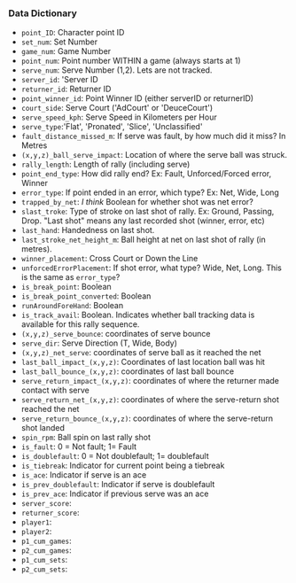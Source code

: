 ### Data Dictionary


* `point_ID`: Character point ID
* `set_num`: Set Number
* `game_num`: Game Number
* `point_num`: Point number WITHIN a game (always starts at 1)
* `serve_num`: Serve Number (1,2). Lets are not tracked.
* `server_id`: 'Server ID
* `returner_id`: Returner ID
* `point_winner_id`: Point Winner ID (either serverID or returnerID)
* `court_side`: Serve Court ('AdCourt' or 'DeuceCourt')
* `serve_speed_kph`: Serve Speed in Kilometers per Hour
* `serve_type`:'Flat', 'Pronated', 'Slice', 'Unclassified'
* `fault_distance_missed_m`: If serve was fault, by how much did it miss? In Metres
* `(x,y,z)_ball_serve_impact`: Location of where the serve ball was struck.
* `rally_length`: Length of rally (including serve)
* `point_end_type`: How did rally end? Ex: Fault, Unforced/Forced error, Winner
* `error_type`: If point ended in an error, which type? Ex: Net, Wide, Long
* `trapped_by_net`: *I think* Boolean for whether shot was net error?
* `slast_troke`: Type of stroke on last shot of rally. Ex: Ground, Passing, Drop. "Last shot" means any last recorded shot (winner, error, etc)
* `last_hand`: Handedness on last shot.
* `last_stroke_net_height_m`: Ball height at net on last shot of rally (in metres).
* `winner_placement`: Cross Court or Down the Line
* `unforcedErrorPlacement`: If shot error, what type? Wide, Net, Long. This is the same as `error_type`?
* `is_break_point`: Boolean
* `is_break_point_converted`: Boolean
* `runAroundForeHand`: Boolean
* `is_track_avail`: Boolean. Indicates whether ball tracking data is available for this rally sequence. 
* `(x,y,z)_serve_bounce`: coordinates of serve bounce
* `serve_dir`: Serve Direction (T, Wide, Body)
* `(x,y,z)_net_serve`: coordinates of serve ball as it reached the net
* `last_ball_impact_(x,y,z)`: Coordinates of last location ball was hit
* `last_ball_bounce_(x,y,z)`: coordinates of last ball bounce
* `serve_return_impact_(x,y,z)`: coordinates of where the returner made contact with serve
* `serve_return_net_(x,y,z)`: coordinates of where the serve-return shot reached the net
* `serve_return_bounce_(x,y,z)`: coordinates of where the serve-return shot landed
* `spin_rpm`: Ball spin on last rally shot
* `is_fault`: 0 = Not fault; 1= Fault 
* `is_doublefault`: 0 = Not doublefault; 1= doublefault 
* `is_tiebreak`: Indicator for current point being a tiebreak
* `is_ace`: Indicator if serve is an ace
* `is_prev_doublefault`: Indicator if serve is doublefault
* `is_prev_ace`: Indicator if previous serve was an ace
* `server_score`: 
* `returner_score`:
* `player1`:
* `player2`:
* `p1_cum_games`:
* `p2_cum_games`:
* `p1_cum_sets`:
* `p2_cum_sets`: